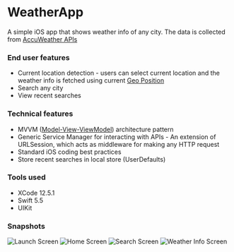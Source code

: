 # WeatherApp

A simple iOS app that shows weather info of any city. The data is collected from [AccuWeather APIs](https://developer.accuweather.com/apis)

### End user features
- Current location detection - users can select current location and the weather info is fetched using current [Geo Position](https://en.wikipedia.org/wiki/Geopositioning)
- Search any city
- View recent searches

### Technical features
- MVVM ([Model-View-ViewModel](https://en.wikipedia.org/wiki/Model%E2%80%93view%E2%80%93viewmodel)) architecture pattern
- Generic Service Manager for interacting with APIs - An extension of URLSession, which acts as middleware for making any HTTP request
- Standard iOS coding best practices
- Store recent searches in local store (UserDefaults)

### Tools used
- XCode 12.5.1
- Swift 5.5
- UIKit

### Snapshots

![Launch Screen](Snapshots/launchScreen.png) ![Home Screen](Snapshots/homeScreen.png) ![Search Screen](Snapshots/searchScreen.png) ![Weather Info Screen](Snapshots/weatherInfoScreen.png)

